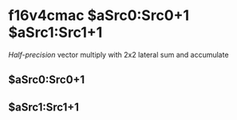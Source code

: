 # f16v4cmac $aSrc0:Src0+1 $aSrc1:Src1+1

*Half-precision* vector multiply with 2x2 lateral sum and accumulate


## $aSrc0:Src0+1

## $aSrc1:Src1+1

